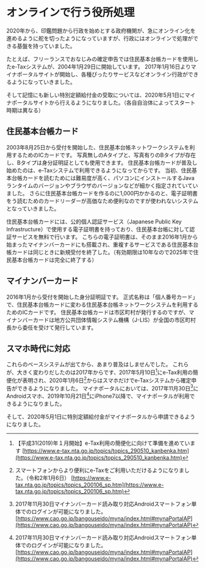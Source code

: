 # オンラインで行う役所処理

2020年から、印鑑問題から行政を始めとする政府機関が、急にオンライン化を進めるように舵を切ったようになっていますが、行政にはオンラインで処理ができる基盤を持っていました。  

たとえば、フリーランスでおなじみの確定申告では住民基本台帳カードを使用したe-Taxシステムが、2004年1月29日に開始しています。
2017年1月16日よりマイナポータルサイトが開始し、各種ぴったりサービスなどオンライン行政ができるようになっていきました。

そして記憶にも新しい特別定額給付金の受取については、2020年5月1日にマイナポータルサイトから行えるようになりました。（各自自治体によってスタート時期は異なる）

## 住民基本台帳カード
2003年8月25日から受付を開始した、住民基本台帳ネットワークシステムを利用するためのICカードです。
写真無しのAタイプと、写真有りのBタイプが存在し、Bタイプは身分証明証としても使用できます。
住民基本台帳カードが普及し始めたのは、e-Taxシステムで利用できるようになってからです。
当初、住民基本台帳カードを読むためには難易度が高く、パソコンにインストールするJavaランタイムのバージョンやブラウザのバージョンなどが細かく指定されていていました。
さらに住民基本台帳カードを作るのに1,000円かかるのと、電子証明書をう読むためのカードリーダーが高価なため便利なのですが使われないシステムとなっていきました。

住民基本台帳カードには、公的個人認証サービス（Japanese Public Key Infrastructure）で使用する電子証明書を持っており、住民基本台帳に対して認証サービスを無料で行います。
こちらの電子証明書は、そのまま2016年1月から始まったマイナンバーカードにも搭載され、重複するサービスである住民基本台帳カードは同じときに新規受付を終了した。（有効期限は10年なので2025年で住民基本台帳カードは完全に終了する）

## マイナンバーカード
2016年1月から受付を開始した身分証明証です。
正式名称は「個人番号カード」で、住民基本台帳カードに変わる住民基本台帳ネットワークシステムを利用するためのICカードです。
住民基本台帳カードは市区町村が発行するのですが、マイナンバーカードは地方公共団体情報システム機構（J-LIS）が全国の市区町村長から委任を受けて発行しています。


## スマホ時代に対応
これらのベースシステムが出てから、あまり普及はしませんでした。
これらが、大きく変わりだしたのは2017年からです、2017年5月10日[^etax1]にe-Tax利用の簡便化が表明され、2020年1月6日[^etax2]からはスマホだけでe-Taxシステムから確定申告ができるようになりました。
マイナポータルにおいては、2017年11月30日[^myna1]にAndroidスマホ、2019年10月21日[^myna1]にiPhone7以降で、マイナポータルが利用できるようになりました。

[^etax1]: 【平成31(2019)年１月開始】e-Tax利用の簡便化に向けて準備を進めています [https://www.e-tax.nta.go.jp/topics/topics_290510_kanbenka.htm](https://www.e-tax.nta.go.jp/topics/topics_290510_kanbenka.htm)

[^etax2]: スマートフォンからより便利にe-Taxをご利用いただけるようになりました。（令和2年1月6日） [https://www.e-tax.nta.go.jp/topics/topics_200106_sp.htm](https://www.e-tax.nta.go.jp/topics/topics_200106_sp.htm)

[^myna1]: 2017年11月30日マイナンバーカード読み取り対応Androidスマートフォン単体でのログインが可能になりました。 [https://www.cao.go.jp/bangouseido/myna/index.html#mynaPortalAP](https://www.cao.go.jp/bangouseido/myna/index.html#mynaPortalAP)

[^myna2]: 2019年10月21日マイナンバーカード読取対応スマートフォンにiPhone（7以降）が追加 [https://www.cao.go.jp/bangouseido/myna/index.html#mynaPortalAP](https://www.cao.go.jp/bangouseido/myna/index.html#mynaPortalAP)


そして、2020年5月1日に特別定額給付金がマイナポータルから申請できるようになりました。

